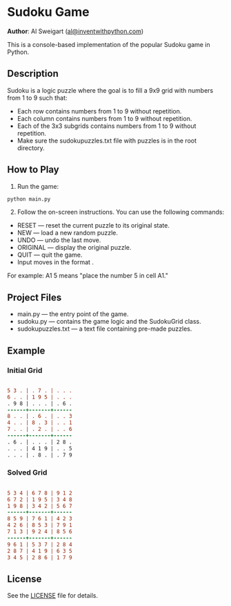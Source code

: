 # Sudoku Game
**Author**: Al Sweigart (al@inventwithpython.com)

This is a console-based implementation of the popular Sudoku game in Python.

## Description

Sudoku is a logic puzzle where the goal is to fill a 9x9 grid with numbers from 1 to 9 such that:
- Each row contains numbers from 1 to 9 without repetition.
- Each column contains numbers from 1 to 9 without repetition.
- Each of the 3x3 subgrids contains numbers from 1 to 9 without repetition.
- Make sure the sudokupuzzles.txt file with puzzles is in the root directory.

## How to Play
1. Run the game:

```bash
python main.py
```
2. Follow the on-screen instructions. You can use the following commands:

- RESET — reset the current puzzle to its original state.
- NEW — load a new random puzzle.
- UNDO — undo the last move.
- ORIGINAL — display the original puzzle.
- QUIT — quit the game.
- Input moves in the format <letter><number> <digit>.

For example: A1 5 means "place the number 5 in cell A1."

## Project Files
- main.py — the entry point of the game.
- sudoku.py — contains the game logic and the SudokuGrid class.
- sudokupuzzles.txt — a text file containing pre-made puzzles.

## Example
### Initial Grid
```diff

5 3 . | . 7 . | . . .
6 . . | 1 9 5 | . . .
. 9 8 | . . . | . 6 .
------+-------+------
8 . . | . 6 . | . . 3
4 . . | 8 . 3 | . . 1
7 . . | . 2 . | . . 6
------+-------+------
. 6 . | . . . | 2 8 .
. . . | 4 1 9 | . . 5
. . . | . 8 . | . 7 9
```
### Solved Grid
```diff

5 3 4 | 6 7 8 | 9 1 2
6 7 2 | 1 9 5 | 3 4 8
1 9 8 | 3 4 2 | 5 6 7
------+-------+------
8 5 9 | 7 6 1 | 4 2 3
4 2 6 | 8 5 3 | 7 9 1
7 1 3 | 9 2 4 | 8 5 6
------+-------+------
9 6 1 | 5 3 7 | 2 8 4
2 8 7 | 4 1 9 | 6 3 5
3 4 5 | 2 8 6 | 1 7 9
```
## License
See the [LICENSE](LICENSE) file for details.
